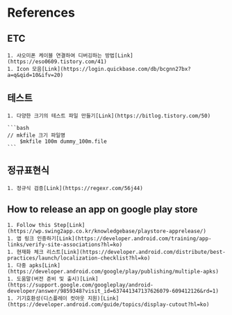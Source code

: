 # References

## ETC

    1. 샤오미폰 케이블 연결하여 디버깅하는 방법[Link](https://eso0609.tistory.com/41)
    1. Icon 모음[Link](https://login.quickbase.com/db/bcgnn27bx?a=q&qid=10&ifv=20)

## 테스트

    1. 다양한 크기의 테스트 파일 만들기[Link](https://bitlog.tistory.com/50)

    ```bash
    // mkfile 크기 파일명
        $mkfile 100m dummy_100m.file
    ```

## 정규표현식

    1. 정규식 검증[Link](https://regexr.com/56j44)

## How to release an app on google play store

    1. Follow this Step[Link](https://wp.swing2app.co.kr/knowledgebase/playstore-apprelease/)
    1. 앱 링크 인증하기[Link](https://developer.android.com/training/app-links/verify-site-associations?hl=ko)
    1. 현재화 체크 리스트[Link](https://developer.android.com/distribute/best-practices/launch/localization-checklist?hl=ko)
    1. 다중 apks[Link](https://developer.android.com/google/play/publishing/multiple-apks)
    1. 도움말(버전 준비 및 출시)[Link](https://support.google.com/googleplay/android-developer/answer/9859348?visit_id=637441347137626079-609412126&rd=1)
    1. 기기호환성(디스플레이 컷아웃 지원)[Link](https://developer.android.com/guide/topics/display-cutout?hl=ko)
